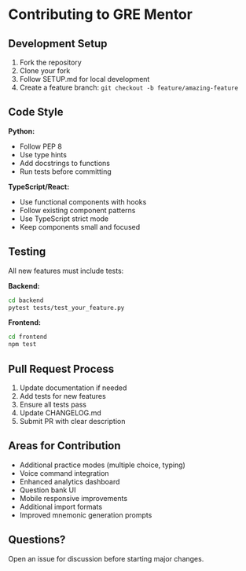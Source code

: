# Contributing to GRE Mentor

## Development Setup

1. Fork the repository
2. Clone your fork
3. Follow SETUP.md for local development
4. Create a feature branch: `git checkout -b feature/amazing-feature`

## Code Style

**Python:**
- Follow PEP 8
- Use type hints
- Add docstrings to functions
- Run tests before committing

**TypeScript/React:**
- Use functional components with hooks
- Follow existing component patterns
- Use TypeScript strict mode
- Keep components small and focused

## Testing

All new features must include tests:

**Backend:**
```bash
cd backend
pytest tests/test_your_feature.py
```

**Frontend:**
```bash
cd frontend
npm test
```

## Pull Request Process

1. Update documentation if needed
2. Add tests for new features
3. Ensure all tests pass
4. Update CHANGELOG.md
5. Submit PR with clear description

## Areas for Contribution

- Additional practice modes (multiple choice, typing)
- Voice command integration
- Enhanced analytics dashboard
- Question bank UI
- Mobile responsive improvements
- Additional import formats
- Improved mnemonic generation prompts

## Questions?

Open an issue for discussion before starting major changes.
